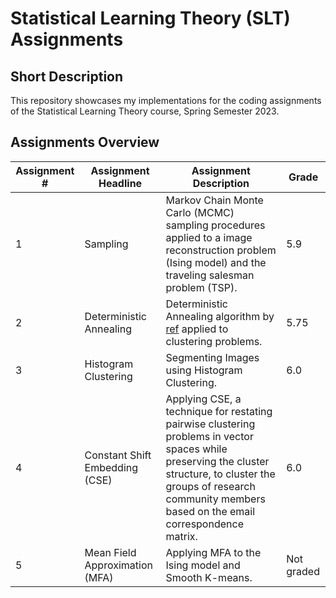 # Statistical Learning Theory (SLT) Assignments

## Short Description

This repository showcases my implementations for the coding assignments of the Statistical Learning Theory course, Spring Semester 2023. 

## Assignments Overview

| Assignment # | Assignment Headline        | Assignment Description                                    | Grade |
|--------------|----------------------------|------------------------------------------------------------|-------|
| 1            | Sampling     | Markov Chain Monte Carlo (MCMC) sampling procedures applied to a image reconstruction problem (Ising model) and the traveling salesman problem (TSP). | 5.9    |
| 2            | Deterministic Annealing | Deterministic Annealing algorithm by [ref](https://ieeexplore.ieee.org/document/726788) applied to clustering problems. | 5.75   |
| 3            | Histogram Clustering  | Segmenting Images using Histogram Clustering. | 6.0    |
| 4            | Constant Shift Embedding (CSE) | Applying CSE, a technique for restating pairwise clustering problems in vector spaces while preserving the cluster structure, to cluster the groups of research community members based on the email correspondence matrix. | 6.0     |
| 5            | Mean Field Approximation (MFA) | Applying MFA to the Ising model and Smooth K-means. | Not graded     |


